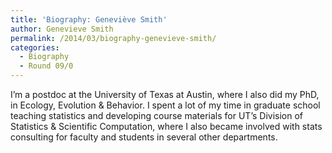 ```yaml
---
title: 'Biography: Geneviève Smith'
author: Genevieve Smith
permalink: /2014/03/biography-genevieve-smith/
categories:
  - Biography
  - Round 09/0
---
```

I&#8217;m a postdoc at the University of Texas at Austin, where I also did my PhD, in Ecology, Evolution & Behavior. I spent a lot of my time in graduate school teaching statistics and developing course materials for UT&#8217;s Division of Statistics & Scientific Computation, where I also became involved with stats consulting for faculty and students in several other departments.
